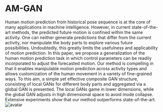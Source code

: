 # AM-GAN
Human motion prediction from historical pose sequence is at the core of many applications in machine intelligence. However, in current state-of-the-art methods, the predicted future motion is confined within the same activity. One can neither generate predictions that differ from the current activity, nor manipulate the body parts to explore various future possibilities. Undoubtedly, this greatly limits the usefulness and applicability of motion prediction. In this paper, we propose a generalization of the human motion prediction task in which control parameters can be readily incorporated to adjust the forecasted motion. Our method is compelling in that it enables manipulable motion prediction across activity types and allows customization of the human movement in a variety of fine-grained ways. To this aim, a simple yet effective composite GAN structure, consisting of local GANs for different body parts and aggregated via a global GAN is presented. The local GANs game in lower dimensions, while the global GAN adjusts in high dimensional space to avoid mode collapse. Extensive experiments show that our method outperforms state-of-the-art. 
![avatar](https://github.com/herolvkd/AM-GAN/blob/main/Problem_Trimmed.png)
